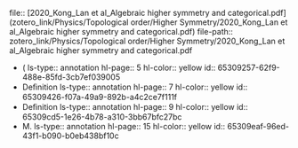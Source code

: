 file:: [2020_Kong_Lan et al_Algebraic higher symmetry and categorical.pdf](zotero_link/Physics/Topological order/Higher Symmetry/2020_Kong_Lan et al_Algebraic higher symmetry and categorical.pdf)
file-path:: zotero_link/Physics/Topological order/Higher Symmetry/2020_Kong_Lan et al_Algebraic higher symmetry and categorical.pdf

- (
  ls-type:: annotation
  hl-page:: 5
  hl-color:: yellow
  id:: 65309257-62f9-488e-85fd-3cb7ef039005
- Deﬁnition
  ls-type:: annotation
  hl-page:: 7
  hl-color:: yellow
  id:: 65309426-f07a-49a9-892b-a4c2ce7f111f
- Deﬁnition
  ls-type:: annotation
  hl-page:: 9
  hl-color:: yellow
  id:: 65309cd5-1e26-4b78-a310-3bb67bfc27bc
- M.
  ls-type:: annotation
  hl-page:: 15
  hl-color:: yellow
  id:: 65309eaf-96ed-43f1-b090-b0eb438bf10c